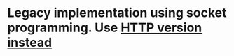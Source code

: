 # Legacy implementation using socket programming. Use [HTTP version instead](https://github.com/cosminariton123/WolClient_http)
